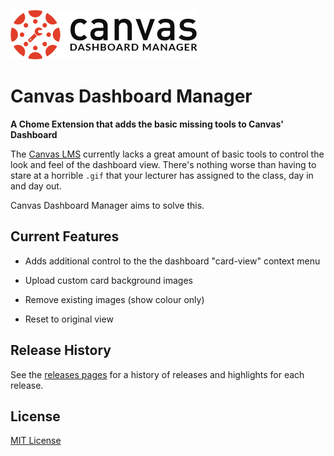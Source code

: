 ![](https://github.com/webbzac/Canvas-Dashboard-Manager/blob/master/git-assets/cdbm_logo-small.png?raw=true)
# Canvas Dashboard Manager
**A Chome Extension that adds the basic missing tools to Canvas' Dashboard**

The [Canvas LMS](https://www.canvaslms.com/) currently lacks a great amount of basic tools to control the look and feel of the dashboard view. There's nothing worse than having to stare at a horrible `.gif` that your lecturer has assigned to the class, day in and day out.

Canvas Dashboard Manager aims to solve this.

## Current Features

* Adds additional control to the the dashboard "card-view" context menu

* Upload custom card background images

* Remove existing images (show colour only)

* Reset to original view

## Release History

See the [releases pages](https://github.com/webbzac/Canvas-Dashboard-Manager/releases) for a history of releases and highlights for each release.

## License

[MIT License](https://github.com/webbzac/Canvas-Dashboard-Manager/blob/master/LICENSE)